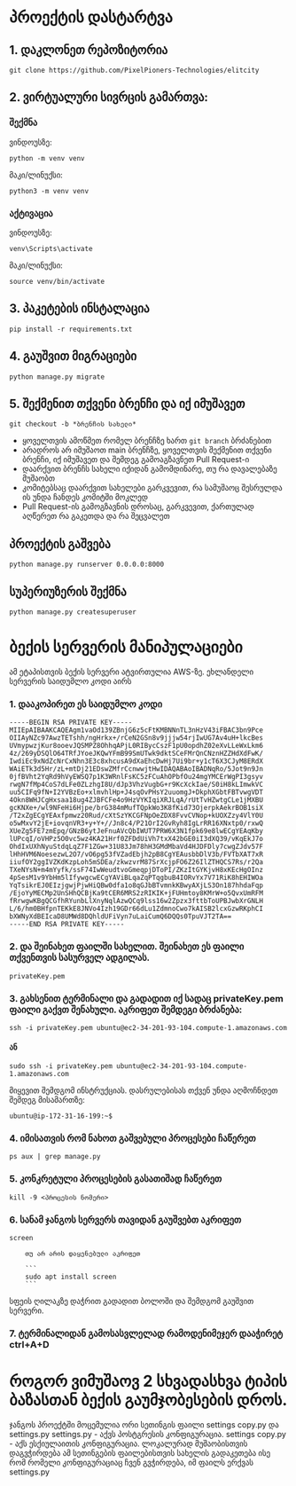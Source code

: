 # პროექტის დასტარტვა

## 1. დაკლონეთ რეპოზიტორია

```
git clone https://github.com/PixelPioners-Technologies/elitcity
```

## 2. ვირტუალური სივრცის გამართვა:

### შექმნა

ვინდოუსზე:

```
python -m venv venv
```

მაკი/ლინუქსი:

```
python3 -m venv venv
```

### აქტივაცია

ვინდოუსზე:

```
venv\Scripts\activate
```

მაკი/ლინუქსი:

```
source venv/bin/activate
```

## 3. პაკეტების ინსტალაცია

```
pip install -r requirements.txt
```

## 4. გაუშვით მიგრაციები

```
python manage.py migrate
```

## 5. შექმენით თქვენი ბრენჩი და იქ იმუშავეთ

```
git checkout -b *ბრენჩის სახელი*
```

- ყოველთვის ამოწმეთ რომელ ბრენჩზე ხართ `git branch` ბრძანებით
- არადროს არ იმუშაოთ main ბრენჩზე, ყოველთვის შექმენით თქვენი ბრენჩი, იქ იმუშავეთ და შემდეგ გამოაგზავნეთ Pull Request-ი
- დაარქვით ბრენჩს სახელი იქიდან გამომდინარე, თუ რა დავალებაზე მუშაობთ
- კომიტებსაც დაარქვით სახელები გარკვევით, რა სამუშაოც შესრულდა ის უნდა ჩანდეს კომიტში მოკლედ
- Pull Request-ის გამოგზავნის დროსაც, გარკვევით, ქართულად აღწერეთ რა გაკეთდა და რა შეცვალეთ

## პროექტის გაშვება

```
python manage.py runserver 0.0.0.0:8000
```

## სუპერიუზერის შექმნა

```
python manage.py createsuperuser
```

# ბექის სერვერის მანიპულაციები

ამ ეტაპისთვის ბექის სერვერი ატვირთულია AWS-ზე.
ეხლანდელი სერვერის საიდუმლო კოდი აირს

### 1. დააკოპირეთ ეს საიდუმლო კოდი

```
-----BEGIN RSA PRIVATE KEY-----
MIIEpAIBAAKCAQEAgm1vaOd139ZBnjG6z5cFtKMBNNnTL3nHzV43iFBAC3bn9Pce
OIIAyNZc97AwzTETshh/ngHrkx+/rCeN2GSn8v9jjjw54rjIwUG7Av4uH+lkcBes
UVmypwzjKur8ooevJQSMPZ8OhhqAPjL0RIBycCszF1pU0opdhZ02eXvLLeWxLkm6
4z/269yDSQlO64TRfJYoeJKQwYFmB99SmUTwk9dktSCeFMrQnCNznHZZHdXdFwK/
IwdiEc9xNdZcNrCxNhn3E3c8xhcusA9dXaEhcDwHj7Ui9br+y1cT6X3CJyM8ERdX
WAiETk3d5Hr/zL+mtDj21EDswZMfrCcnwwjtHwIDAQABAoIBADNqRo/5Jot9n9Jn
0jfBVht2YqRd9hVyEWSQ7p1K3WRnlFsKC5zFCuAhOPbfOu24mgYMCErWgPI3gsyv
rwgN7fMp4CoS7dLFe0ZLzhgI8U/dJp3VhzVugbG+r9KcXckIae/S0iH8kLImwkVC
uu5CIFq9fN+I2YVBzEo+xlmvhlHp+J4sqOvPHsY2uuomgJ+DkphXGbtFBTvwgVDT
4Okn8WHJCgHxsaa18ug4ZJBFCFe4o9HzVYKIqiXRJLqA/rUtTvHZwtgCLe1jMXBU
gcKNXe+/wl9NFeHi6Hjpe/brG384mMufTQpkWo3K8fKid73OjerpkAekrBOB1siX
/T2xZgECgYEAxfpmwz20Rud/cXtSzYKCGFNpOeZDX8FvvCVNop+kUOXZzy4VlY0U
o5wMxvY2jE+iovqnVR3+y+Y+//Jn8c4/P21OrI2GvRyh8IgLrRR16XNxtp0/rxwQ
XUeZg5FE7zmEpq/GNzB6ytJeFnuAVcQbIWUT7PRW6X3N1fpk69e8lwECgYEAqKby
lUPcqI/oVHPz5O0vc5wz4KA21Hrf0ZFDdUiVh7txX42bGE0iI3dXQ39/vKqEkJ7o
OhdIxUXhNyuStdqLqZ7F1ZGw+31U83Jm78hH3GMdMbaVd4HJDFDly7cwgZJdv57F
lHhHVM6NoesezwL2O7/vO6pg53fVZadEbjh2pB8CgYEAusbbDlV3b/FVTbXAT7xR
iiufOY2ggIVZKdKzpLoh5mSDEa/zkwzvrM87SrXcjpFO6Z26IlZTHQCS7Rs/r2Qa
TXeNYsN+m4mYyfk/ssF74IwWeudtvoGmeqpjDToPI/ZKzItGYKjvH8xKEcHgOInz
4pSesM1v9YbHm5lIfywgcwECgYAViBLqaZqPTqgbuB4IORvYx7V71RiK8hEHIWOa
YqTsikrEJ0EIzjgwjPjwHiQBw0dfa1o8qGJbBTvmnkKBwyAXjLS3On187hhdaFqp
/EjoYyMECMp2UnSHhQCBjKa9tCER6MRS2zRIKIK+jFUHmtoy8KMrW+o5QvxUmRFM
fRrwgwKBgQCGfhRYunbLlXnyNqlAzwQCq9lss16w2Zpzx3fttbToUPBJwbXrGNLH
L/6/hm0BHfpnTEKkE8JNVo4Izh19GDr66dLu1ZdmnoCwo7kAISB2lcxGzwRKphCI
bXWNyXdBEIcaD8UMWd8DQhldUFiVyn7uLaiCumQ6DQQs0TpuVJT2TA==
-----END RSA PRIVATE KEY-----
```

### 2. და შეინახეთ ფაილში სახელით. შეინახეთ ეს ფაილი თქვენთვის სასურველ ადგილას.

```
privateKey.pem
```

### 3. გახსენით ტერმინალი და გადადით იქ სადაც privateKey.pem ფაილი გაქვთ შენახული. აკრიფეთ შემდეგი ბრძანება:

```
ssh -i privateKey.pem ubuntu@ec2-34-201-93-104.compute-1.amazonaws.com
```

#### ან

```
sudo ssh -i privateKey.pem ubuntu@ec2-34-201-93-104.compute-1.amazonaws.com
```

მიყევით შემდგომ ინსტრუქციას. დასრულებისას თქვენ უნდა აღმოჩნდეთ შემდეგ მისამართზე:

```
ubuntu@ip-172-31-16-199:~$
```

### 4. იმისათვის რომ ნახოთ გაშვებული პროცესები ჩაწერეთ

```
ps aux | grep manage.py
```

### 5. კონკრეტული პროცესების გასათიშად ჩაწერეთ

```
kill -9 <პროცესის ნომერი>
```

### 6. სანამ ჯანგოს სერვერს თავიდან გაუშვებთ აკრიფეთ

```
screen
```

        თუ არ არის დაყენებული აკრიფეთ

        ```
        sudo apt install screen
        ```

სფეის ღილაკზე დაჭრით გადადით ბოლოში და შემდგომ გაუშვით სერვერი.

### 7. ტერმინალიდან გამოსასვლელად რამოდენიმეჯერ დააჭირეტ ctrl+A+D

# როგორ ვიმუშაოვ 2 სხვადასხვა ტიპის ბაზასთან ბექის გაუმჯობესების დროს.

ჯანგოს პროექტში მოცემულია ორი სეთინგის ფაილი settings copy.py და settings.py
settings.py - აქვს პოსტგრესის კონფიგურაცია.
settings copy.py - აქს ესქიულაითის კონფიგურაცია.
ლოკალურად მუშაობისთვის დაგვჭირდება ამ სეთინგების ფაილებისთვის სახელის გადაკეთება ისე რომ რომელი კონფიგურაციაც ჩვენ გვჭირდება, იმ ფაილს ერქვას settings.py
